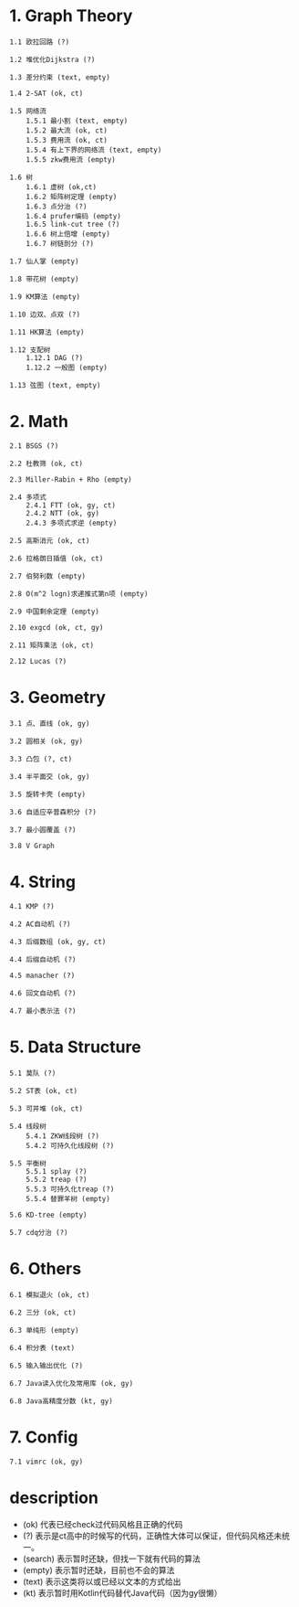 # 1. Graph Theory #

    1.1 欧拉回路 (?)

    1.2 堆优化Dijkstra (?)

    1.3 差分约束 (text, empty)

    1.4 2-SAT (ok, ct)

    1.5 网络流
        1.5.1 最小割 (text, empty)
        1.5.2 最大流 (ok, ct)
        1.5.3 费用流 (ok, ct)
        1.5.4 有上下界的网络流 (text, empty)
        1.5.5 zkw费用流 (empty)

    1.6 树
        1.6.1 虚树 (ok,ct)
        1.6.2 矩阵树定理 (empty)
        1.6.3 点分治 (?)
        1.6.4 prufer编码 (empty)
        1.6.5 link-cut tree (?)
        1.6.6 树上倍增 (empty)
        1.6.7 树链剖分 (?)

    1.7 仙人掌 (empty)

    1.8 带花树 (empty)

    1.9 KM算法 (empty)

    1.10 边双、点双 (?)

    1.11 HK算法 (empty)

    1.12 支配树
        1.12.1 DAG (?)
        1.12.2 一般图 (empty)

    1.13 弦图 (text, empty)

# 2. Math #

    2.1 BSGS (?)

    2.2 杜教筛 (ok, ct)

    2.3 Miller-Rabin + Rho (empty)

    2.4 多项式
        2.4.1 FTT (ok, gy, ct)
        2.4.2 NTT (ok, gy)
        2.4.3 多项式求逆 (empty)

    2.5 高斯消元 (ok, ct)

    2.6 拉格朗日插值 (ok, ct)

    2.7 伯努利数 (empty)

    2.8 O(m^2 logn)求递推式第n项 (empty)

    2.9 中国剩余定理 (empty)

    2.10 exgcd (ok, ct, gy)

    2.11 矩阵乘法 (ok, ct)
    
    2.12 Lucas (?)

# 3. Geometry #

    3.1 点、直线 (ok, gy)

    3.2 圆相关 (ok, gy)

    3.3 凸包 (?, ct)

    3.4 半平面交 (ok, gy)

    3.5 旋转卡壳 (empty)

    3.6 自适应辛普森积分 (?)

    3.7 最小圆覆盖 (?)
    
    3.8 V Graph

# 4. String #

    4.1 KMP (?)

    4.2 AC自动机 (?)

    4.3 后缀数组 (ok, gy, ct)

    4.4 后缀自动机 (?)

    4.5 manacher (?)

    4.6 回文自动机 (?)

    4.7 最小表示法 (?)

# 5. Data Structure #

    5.1 莫队 (?)

    5.2 ST表 (ok, ct)

    5.3 可并堆 (ok, ct)

    5.4 线段树
        5.4.1 ZKW线段树 (?)
        5.4.2 可持久化线段树 (?)

    5.5 平衡树
        5.5.1 splay (?)
        5.5.2 treap (?)
        5.5.3 可持久化treap (?)
        5.5.4 替罪羊树 (empty)

    5.6 KD-tree (empty)

    5.7 cdq分治 (?)

# 6. Others #

    6.1 模拟退火 (ok, ct)

    6.2 三分 (ok, ct)

    6.3 单纯形 (empty)

    6.4 积分表 (text)

    6.5 输入输出优化 (?)

    6.7 Java读入优化及常用库 (ok, gy)

    6.8 Java高精度分数 (kt, gy)

# 7. Config #

    7.1 vimrc (ok, gy)


# description #
* (ok) 代表已经check过代码风格且正确的代码
* (?) 表示是ct高中的时候写的代码，正确性大体可以保证，但代码风格还未统一。
* (search) 表示暂时还缺，但找一下就有代码的算法
* (empty) 表示暂时还缺，目前也不会的算法
* (text) 表示这类将以或已经以文本的方式给出
* (kt) 表示暂时用Kotlin代码替代Java代码（因为gy很懒）
